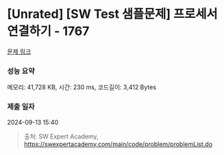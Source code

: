 # [Unrated] [SW Test 샘플문제] 프로세서 연결하기 - 1767 

[문제 링크](https://swexpertacademy.com/main/code/problem/problemDetail.do?contestProbId=AV4suNtaXFEDFAUf) 

### 성능 요약

메모리: 41,728 KB, 시간: 230 ms, 코드길이: 3,412 Bytes

### 제출 일자

2024-09-13 15:40



> 출처: SW Expert Academy, https://swexpertacademy.com/main/code/problem/problemList.do